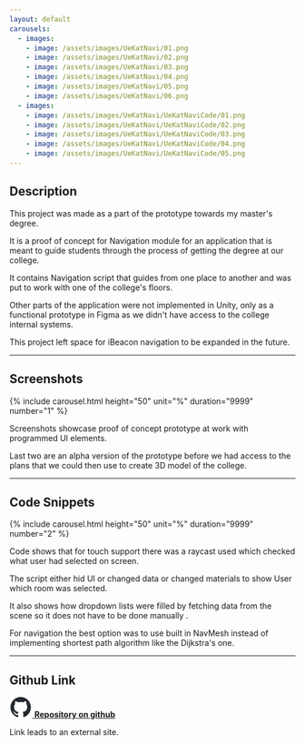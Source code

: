```yaml
---
layout: default
carousels:
  - images: 
    - image: /assets/images/UeKatNavi/01.png
    - image: /assets/images/UeKatNavi/02.png
    - image: /assets/images/UeKatNavi/03.png
    - image: /assets/images/UeKatNavi/04.png
    - image: /assets/images/UeKatNavi/05.png
    - image: /assets/images/UeKatNavi/06.png
  - images: 
    - image: /assets/images/UeKatNavi/UeKatNaviCode/01.png
    - image: /assets/images/UeKatNavi/UeKatNaviCode/02.png
    - image: /assets/images/UeKatNavi/UeKatNaviCode/03.png
    - image: /assets/images/UeKatNavi/UeKatNaviCode/04.png
    - image: /assets/images/UeKatNavi/UeKatNaviCode/05.png
---
```

<!-- -->

## Description

This project was made as a part of the prototype towards my master's degree.

It is a proof of concept for Navigation module for an application that is meant to guide students through the process of getting the degree at our college.

It contains Navigation script that guides from one place to another and was put to work with one of the college's floors. 

Other parts of the application were not implemented in Unity, only as a functional prototype in Figma as we didn't have access to the college internal systems. 

This project left space for iBeacon navigation to be expanded in the future.

* * *

## Screenshots
  
{% include carousel.html height="50" unit="%" duration="9999" number="1" %}

Screenshots showcase proof of concept prototype at work with programmed UI elements. 

Last two are an alpha version of the prototype before we had access to the plans that we could then use to create 3D model of the college.

* * *

## Code Snippets

{% include carousel.html height="50" unit="%" duration="9999" number="2" %}

Code shows that for touch support there was a raycast used which checked what user had selected on screen.

The script either hid UI or changed data or changed materials to show User which room was selected.

It also shows how dropdown lists were filled by fetching data from the scene so it does not have to be done manually .

For navigation the best option was to use built in NavMesh instead of implementing shortest path algorithm like the Dijkstra's one.

* * *

## Github Link
[![GithubLogo](/assets/images/github-icon.svg) **Repository on github**](https://github.com/Yagami19/NaviApp)

Link leads to an external site.